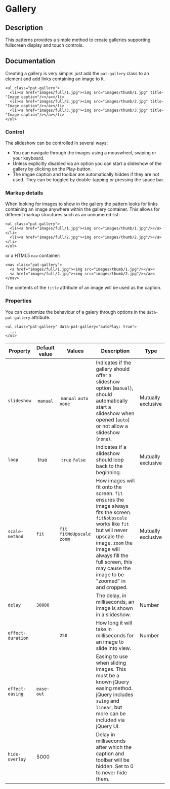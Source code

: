 # Gallery

## Description
This patterns provides a simple method to create galleries supporting fullscreen
display and touch controls.

## Documentation

Creating a gallery is very simple: just add the `pat-gallery` class to an
element and add links containing an image to it.

    <ul class="pat-gallery">
      <li><a href="images/full/1.jpg"><img src="images/thumb/1.jpg" title-"Image caption"/></a></li>
      <li><a href="images/full/2.jpg"><img src="images/thumb/2.jpg" title-"Image caption"/></a></li>
      <li><a href="images/full/3.jpg"><img src="images/thumb/3.jpg" title-"Image caption"/></a></li>
    </ul>

### Control

The slideshow can be controlled in several ways:

* You can navigate through the images using a mouswheel, swiping or your keyboard.
* Unless explicitly disabled via an option you can start a slideshow of the gallery by clicking
  on the Play-button.
* The imgae caption and toolbar are automatically hidden if they are not used. They can be toggled
  by double-tapping or pressing the space bar.

### Markup details

When looking for images to show in the gallery the pattern looks for links containing an image
anywhere within the gallery container. This allows for different markup structures such as an
unnumered list:

    <ul class="pat-gallery">
      <li><a href="images/full/1.jpg"><img src="images/thumb/1.jpg"/></a></li>
      <li><a href="images/full/2.jpg"><img src="images/thumb/2.jpg"/></a></li>
    </ul>

or a HTML5 `nav` container:

    <nav class="pat-gallery">
      <a href="images/full/1.jpg"><img src="images/thumb/1.jpg"/></a><
      <a href="images/full/2.jpg"><img src="images/thumb/2.jpg"/></a><
    </nav>

The contents of the `title` attribute of an image will be used as the caption.


### Properties

You can customize the behaviour of a galery through options in the
`data-pat-gallery` attribute.

    <ul class="pat-gallery" data-pat-gallery="autoPlay: true">
      ...
    </ul>

| Property | Default value | Values | Description | Type |
| ----- | --------| -------- | ------- | ----------- |
| `slideshow` | `manual` | `manual` `auto` `none` | Indicates if the gallery should offer a slideshow option (`manual`), should automatically start a slideshow when opened (`auto`) or not allow a slideshow (`none`).| Mutually exclusive |
| `loop` | true | `true` `false` | Indicates if a slideshow should loop back to the beginning.|Mutually exclusive|
| `scale-method` | `fit` | `fit` `fitNoUpscale` `zoom` | How images will fit onto the screen. `fit` ensures the image always fits the screen. `fitNoUpscale` works like `fit` but will never upscale the image. `zoom` the image will always fill the full screen, this may cause the image to be "zoomed" in and cropped.|Mutually exclusive |
| `delay` | `30000` | | The delay, in milliseconds, an image is shown in a slideshow.|Number|
| `effect-duration` | | `250` | How long it will take in milliseconds for an image to slide into view.|Number|
| `effect-easing` | `ease-out` | | Easing to use when sliding images. This must be a known jQuery easing method. jQuery includes `swing` and `linear`, but more can be included via jQuery UI. | |
| `hide-overlay` | 5000 | | Delay in milliseconds after which the caption and toolbar will be hidden. Set to 0 to never hide them. | |
